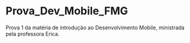 # Prova_Dev_Mobile_FMG
Prova 1 da matéria de introdução ao Desenvolvimento Mobile, ministrada pela professora Erica.
